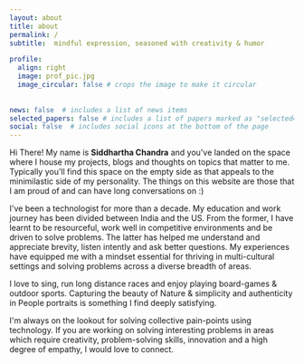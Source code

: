 ```yaml
---
layout: about
title: about
permalink: /
subtitle:  mindful expression, seasoned with creativity & humor

profile:
  align: right
  image: prof_pic.jpg
  image_circular: false # crops the image to make it circular
  
  
news: false  # includes a list of news items
selected_papers: false # includes a list of papers marked as "selected={true}"
social: false  # includes social icons at the bottom of the page
---
```


Hi There! My name is **Siddhartha Chandra** and you've landed on the space where I house my projects, blogs and thoughts on topics that matter to me. Typically you'll find this space on the empty side as that appeals to the minimilastic side of my personality. The things on this website are those that I am proud of and can have long conversations on :)

I've been a technologist for more than a decade. My education and work journey has been divided between India and the US. From the former, I have learnt to be resourceful, work well in competitive environments and be driven to solve problems. The latter has helped me understand and appreciate brevity, listen intently and ask better questions. 
My experiences have equipped me with a mindset essential for thriving in multi-cultural settings and solving problems across a diverse breadth of areas.

I love to sing, run long distance races and enjoy playing board-games & outdoor sports.
Capturing the beauty of Nature & simplicity and authenticity in People portraits is something I find deeply satisfying. 

I'm always on the lookout for solving collective pain-points using technology. 
If you are working on solving interesting problems in areas which require creativity, problem-solving skills, innovation and a high degree of empathy, I would love to connect. 
